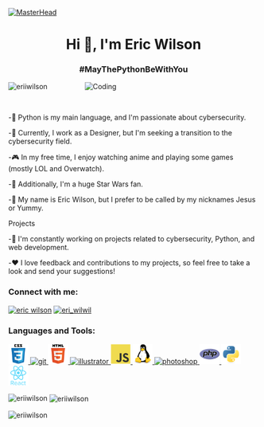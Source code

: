 [![MasterHead](https://cdn.weasyl.com/~fluffkevlar/submissions/30165/efb64790c6059bf9f32f9922bdfd36fad18bdd135aff5f67e99a7f0f29749042/fluffkevlar-starfield-gif.gif)](https://rishavchanda.io)
<h1 align="center">Hi 👋, I'm Eric Wilson</h1>
<h3 align="center">#MayThePythonBeWithYou</h3>
<img align="right" alt="Coding" width="350" src="https://3.bp.blogspot.com/-fW7jTdIqi0w/VGGA0i_2YdI/AAAAAAAAD1s/0QiX4mxZ3C8/s1600/Chibi%2BHatsune%2BMiku%2Bgif%2BGambar%2Bgerak%2BCool.gif"> 

<p align="left"> <img src="https://komarev.com/ghpvc/?username=eriiwilson&label=Profile%20views&color=0e75b6&style=flat" alt="eriiwilson" /> </p>

<p align="left"> <a href="https://twitter.com/" target="blank"><img src="https://img.shields.io/twitter/follow/?logo=twitter&style=for-the-badge" alt="" /></a> </p>

-🐍 Python is my main language, and I'm passionate about cybersecurity.

-💼 Currently, I work as a Designer, but I'm seeking a transition to the cybersecurity field.

-🎮 In my free time, I enjoy watching anime and playing some games (mostly LOL and Overwatch).

-🌌 Additionally, I'm a huge Star Wars fan.

-👋 My name is Eric Wilson, but I prefer to be called by my nicknames Jesus or Yummy.

Projects

-👀 I'm constantly working on projects related to cybersecurity, Python, and web development.

-❤️ I love feedback and contributions to my projects, so feel free to take a look and send your suggestions!

<h3 align="left">Connect with me:</h3>
<p align="left">
<a href="https://linkedin.com/in/eric wilson" target="blank"><img align="center" src="https://raw.githubusercontent.com/rahuldkjain/github-profile-readme-generator/master/src/images/icons/Social/linked-in-alt.svg" alt="eric wilson" height="30" width="40" /></a>
<a href="https://instagram.com/eri_wilwil" target="blank"><img align="center" src="https://raw.githubusercontent.com/rahuldkjain/github-profile-readme-generator/master/src/images/icons/Social/instagram.svg" alt="eri_wilwil" height="30" width="40" /></a>
</p>

<h3 align="left">Languages and Tools:</h3>
<p align="left"> <a href="https://www.w3schools.com/css/" target="_blank" rel="noreferrer"> <img src="https://raw.githubusercontent.com/devicons/devicon/master/icons/css3/css3-original-wordmark.svg" alt="css3" width="40" height="40"/> </a> <a <img src="https://raw.githubusercontent.com/devicons/devicon/master/icons/dot-net/dot-net-original-wordmark.svg" alt="dotnet" width="40" height="40"/> </a> <a href="https://git-scm.com/" target="_blank" rel="noreferrer"> <img src="https://www.vectorlogo.zone/logos/git-scm/git-scm-icon.svg" alt="git" width="40" height="40"/> </a> <a href="https://www.w3.org/html/" target="_blank" rel="noreferrer"> <img src="https://raw.githubusercontent.com/devicons/devicon/master/icons/html5/html5-original-wordmark.svg" alt="html5" width="40" height="40"/> </a> <a href="https://www.adobe.com/in/products/illustrator.html" target="_blank" rel="noreferrer"> <img src="https://www.vectorlogo.zone/logos/adobe_illustrator/adobe_illustrator-icon.svg" alt="illustrator" width="40" height="40"/> </a> <a href="https://developer.mozilla.org/en-US/docs/Web/JavaScript" target="_blank" rel="noreferrer"> <img src="https://raw.githubusercontent.com/devicons/devicon/master/icons/javascript/javascript-original.svg" alt="javascript" width="40" height="40"/> </a> <a href="https://www.linux.org/" target="_blank" rel="noreferrer"> <img src="https://raw.githubusercontent.com/devicons/devicon/master/icons/linux/linux-original.svg" alt="linux" width="40" height="40"/> </a> <a <a href="https://www.photoshop.com/en" target="_blank" rel="noreferrer"> <img src="https://pngimg.com/uploads/photoshop/photoshop_PNG1.png" alt="photoshop" width="40" height="40"/> </a> <a href="https://www.php.net" target="_blank" rel="noreferrer"> <img src="https://raw.githubusercontent.com/devicons/devicon/master/icons/php/php-original.svg" alt="php" width="40" height="40"/> </a> <a href="https://www.python.org" target="_blank" rel="noreferrer"> <img src="https://raw.githubusercontent.com/devicons/devicon/master/icons/python/python-original.svg" alt="python" width="40" height="40"/> </a> <a href="https://reactjs.org/" target="_blank" rel="noreferrer"> <img src="https://raw.githubusercontent.com/devicons/devicon/master/icons/react/react-original-wordmark.svg" alt="react" width="40" height="40"/> </a> </p>

<p><img align="left" src="https://github-readme-stats.vercel.app/api/top-langs?username=eriiwilson&show_icons=true&locale=en&layout=compact" alt="eriiwilson" /></p>

<p>&nbsp;<img align="center" src="https://github-readme-stats.vercel.app/api?username=eriiwilson&show_icons=true&locale=en" alt="eriiwilson" /></p>

<p><img align="center" src="https://github-readme-streak-stats.herokuapp.com/?user=eriiwilson&" alt="eriiwilson" /></p>
